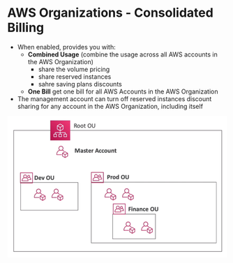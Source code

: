 # AWS Organizations - Consolidated Billing

- When enabled, provides you with:
    - **Combined Usage** (combine the usage across all AWS accounts in the AWS Organization)
        - share the volume pricing
        - share reserved instances 
        - sahre saving plans discounts
    - **One Bill** get one bill for all AWS Accounts in the AWS Organization
- The management account can turn off reserved instances discount sharing for any account in the AWS Organization, including itself

![AWS Organizations - Combined Usage](../../images/account/aws_organization.png)